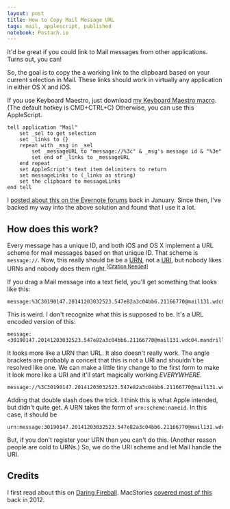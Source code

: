```yaml
---
layout: post
title: How to Copy Mail Message URL
tags: mail, applescript, published
notebook: Postach.io
---
```


It'd be great if you could link to Mail messages from other applications.  Turns out, you can!

So, the goal is to copy the a working link to the clipboard based on your current selection in Mail.  These links should work in virtually any application in either OS X and iOS.

If you use Keyboard Maestro, just download [my Keyboard Maestro macro](https://dl.dropboxusercontent.com/u/10516852/Copy%20Mail%20Message%20URL.kmmacros
).  (The default hotkey is CMD+CTRL+C)  Otherwise, you can use this AppleScript.

```AppleScript
tell application "Mail"
    set _sel to get selection
    set _links to {}
    repeat with _msg in _sel
        set _messageURL to "message://%3c" & _msg's message id & "%3e"
        set end of _links to _messageURL
    end repeat
    set AppleScript's text item delimiters to return
    set messageLinks to (_links as string)
    set the clipboard to messageLinks
end tell
```

I [posted about this on the Evernote forums](https://discussion.evernote.com/topic/18181-request-ability-to-link-to-emails-in-mac-mail/#entry90747) back in January.  Since then, I've backed my way into the above solution and found that I use it a lot.

## How does this work?

Every message has a unique ID, and both iOS and OS X implement a URL scheme for mail messages based on that unique ID.  That scheme is `message://`.  Now, this really should be be a [URN](http://en.wikipedia.org/wiki/Uniform_resource_name), not a [URI](http://en.wikipedia.org/wiki/Uniform_resource_locator#cite_note-10), but nobody likes URNs and nobody does them right.<sup>[<a href="http://en.wikipedia.org/wiki/Uniform_resource_identifier">Citation Needed</a>]</sup>

If you drag a Mail message into a text field, you'll get something that looks like this:

    message:%3C30190147.20141203032523.547e82a3c04bb6.21166770@mail131.wdc04.mandrillapp.com%3E

This is weird.  I don't recognize what this is supposed to be.  It's a URL encoded version of this:

    message:<30190147.20141203032523.547e82a3c04bb6.21166770@mail131.wdc04.mandrillapp.com>

It looks more like a URN than URL.  It also doesn't really work.  The angle brackets are probably a conceit that this is not a URI and shouldn't be resolved like one.  We can make a little tiny change to the first form to make it look more like a URI and it'll start magically working *EVERYWHERE*.

    message://%3C30190147.20141203032523.547e82a3c04bb6.21166770@mail131.wdc04.mandrillapp.com%3E

Adding that double slash does the trick.  I think this is what Apple intended, but didn't quite get.  A URN takes the form of `urn:scheme:nameid`.  In this case, it should be

    urn:message:30190147.20141203032523.547e82a3c04bb6.21166770@mail131.wdc04.mandrillapp.com

But, if you don't register your URN then you can't do this.  (Another reason people are cold to URNs.)  So, we do the URI scheme and let Mail handle the URI.

## Credits

I first read about this on [Daring Fireball](http://daringfireball.net/2007/12/message_urls_leopard_mail).  MacStories [covered most of this](http://www.macstories.net/tutorials/send-selected-mail-message-to-evernote-with-source-url/) back in 2012.
